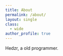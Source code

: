 ```yaml
---
title: About
permalink: /about/
layout: single
class:
  - wide
author_profile: true
---
```


Hedzr, a old programmer.


[jekyll-organization]: https://github.com/jekyll
